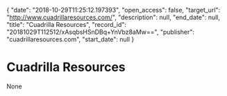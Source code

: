 {
  "date": "2018-10-29T11:25:12.197393", 
  "open_access": false, 
  "target_url": "http://www.cuadrillaresources.com/", 
  "description": null, 
  "end_date": null, 
  "title": "Cuadrilla Resources", 
  "record_id": "20181029T112512/xAsqbsHSnDBq+YnVbz8aMw==", 
  "publisher": "cuadrillaresources.com", 
  "start_date": null
}

# Cuadrilla Resources

None